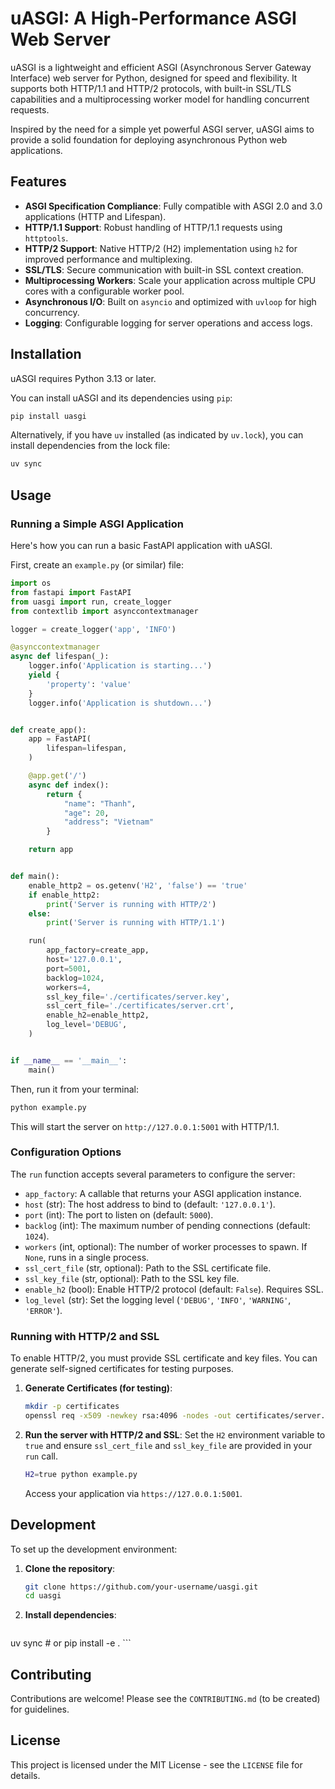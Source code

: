 # uASGI: A High-Performance ASGI Web Server

uASGI is a lightweight and efficient ASGI (Asynchronous Server Gateway Interface) web server for Python, designed for speed and flexibility. It supports both HTTP/1.1 and HTTP/2 protocols, with built-in SSL/TLS capabilities and a multiprocessing worker model for handling concurrent requests.

Inspired by the need for a simple yet powerful ASGI server, uASGI aims to provide a solid foundation for deploying asynchronous Python web applications.

## Features

*   **ASGI Specification Compliance**: Fully compatible with ASGI 2.0 and 3.0 applications (HTTP and Lifespan).
*   **HTTP/1.1 Support**: Robust handling of HTTP/1.1 requests using `httptools`.
*   **HTTP/2 Support**: Native HTTP/2 (H2) implementation using `h2` for improved performance and multiplexing.
*   **SSL/TLS**: Secure communication with built-in SSL context creation.
*   **Multiprocessing Workers**: Scale your application across multiple CPU cores with a configurable worker pool.
*   **Asynchronous I/O**: Built on `asyncio` and optimized with `uvloop` for high concurrency.
*   **Logging**: Configurable logging for server operations and access logs.

## Installation

uASGI requires Python 3.13 or later.

You can install uASGI and its dependencies using `pip`:

```bash
pip install uasgi
```

Alternatively, if you have `uv` installed (as indicated by `uv.lock`), you can install dependencies from the lock file:

```bash
uv sync
```

## Usage

### Running a Simple ASGI Application

Here's how you can run a basic FastAPI application with uASGI.

First, create an `example.py` (or similar) file:

```python
import os
from fastapi import FastAPI
from uasgi import run, create_logger
from contextlib import asynccontextmanager

logger = create_logger('app', 'INFO')

@asynccontextmanager
async def lifespan(_):
    logger.info('Application is starting...')
    yield {
        'property': 'value'
    }
    logger.info('Application is shutdown...')


def create_app():
    app = FastAPI(
        lifespan=lifespan,
    )

    @app.get('/')
    async def index():
        return {
            "name": "Thanh",
            "age": 20,
            "address": "Vietnam"
        }

    return app


def main():
    enable_http2 = os.getenv('H2', 'false') == 'true'
    if enable_http2:
        print('Server is running with HTTP/2')
    else:
        print('Server is running with HTTP/1.1')

    run(
        app_factory=create_app, 
        host='127.0.0.1',
        port=5001,
        backlog=1024,
        workers=4,
        ssl_key_file='./certificates/server.key',
        ssl_cert_file='./certificates/server.crt',
        enable_h2=enable_http2,
        log_level='DEBUG',
    )


if __name__ == '__main__':
    main()
```

Then, run it from your terminal:

```bash
python example.py
```

This will start the server on `http://127.0.0.1:5001` with HTTP/1.1.

### Configuration Options

The `run` function accepts several parameters to configure the server:

*   `app_factory`: A callable that returns your ASGI application instance.
*   `host` (str): The host address to bind to (default: `'127.0.0.1'`).
*   `port` (int): The port to listen on (default: `5000`).
*   `backlog` (int): The maximum number of pending connections (default: `1024`).
*   `workers` (int, optional): The number of worker processes to spawn. If `None`, runs in a single process.
*   `ssl_cert_file` (str, optional): Path to the SSL certificate file.
*   `ssl_key_file` (str, optional): Path to the SSL key file.
*   `enable_h2` (bool): Enable HTTP/2 protocol (default: `False`). Requires SSL.
*   `log_level` (str): Set the logging level (`'DEBUG'`, `'INFO'`, `'WARNING'`, `'ERROR'`).

### Running with HTTP/2 and SSL

To enable HTTP/2, you must provide SSL certificate and key files. You can generate self-signed certificates for testing purposes.

1.  **Generate Certificates (for testing)**:
    ```bash
    mkdir -p certificates
    openssl req -x509 -newkey rsa:4096 -nodes -out certificates/server.crt -keyout certificates/server.key -days 365 -subj "/CN=localhost"
    ```

2.  **Run the server with HTTP/2 and SSL**:
    Set the `H2` environment variable to `true` and ensure `ssl_cert_file` and `ssl_key_file` are provided in your `run` call.

    ```bash
    H2=true python example.py
    ```
    Access your application via `https://127.0.0.1:5001`.

## Development

To set up the development environment:

1.  **Clone the repository**:
    ```bash
    git clone https://github.com/your-username/uasgi.git
    cd uasgi
    ```
2.  **Install dependencies**:
    ```bash
uv sync # or pip install -e .
    ```

## Contributing

Contributions are welcome! Please see the `CONTRIBUTING.md` (to be created) for guidelines.

## License

This project is licensed under the MIT License - see the `LICENSE` file for details.
